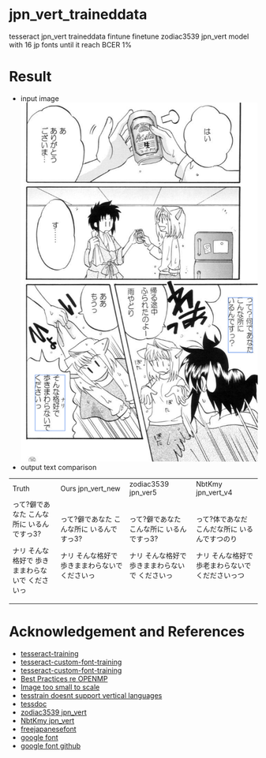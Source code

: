 # jpn_vert_traineddata
tesseract jpn_vert traineddata fintune
finetune zodiac3539 jpn_vert model with 16 jp fonts until it reach BCER 1% 


# Result   
- input image
![result](doc/result1.png)    
- output text comparison


<table>
<tr><td> Truth </td><td> Ours jpn_vert_new </td> <td> zodiac3539 jpn_ver5 </td><td> NbtKmy jpn_vert_v4 </td></tr>
<tr>
<td> 
って?僻であなた
こんな所に
いるんですっ3?

ナリ
そんな格好で
歩きままわらないで
くださいっ
</td>
<td> 
って?僻であなた
こんな所に
いるんですっ3?

ナリ
そんな格好で
歩きままわらないで
くださいっ
</td>
<td> 
って?僻であなた
こんな所に
いるんですっ3?

ナリ
そんな格好で
歩きままわらないで
くださいっ
</td>
<td> 
って?体であなだ
こんだな所に
いるんですつのり

ナリ
そんな格好で
歩老まわらないで
くだださいっつ
</td>

</tr>
</table>









# Acknowledgement and References  
- [tesseract-training](https://github.com/nikhilbaby/tesseract-training) 
- [tesseract-custom-font-training](https://github.com/xayilmaz/tesseract-custom-font-training) 
- [tesseract-custom-font-training](https://github.com/tesseract-ocr/tesseract/issues/3001) 
- [Best Practices re OPENMP](https://github.com/tesseract-ocr/tesseract/issues/3744) 
- [Image too small to scale](https://github.com/tesseract-ocr/tesseract/issues/3001) 
- [tesstrain doesnt support vertical languages](https://github.com/tesseract-ocr/tesseract/issues/2989) 
- [tessdoc](https://tesseract-ocr.github.io/tessdoc/) 
- [zodiac3539 jpn_vert](https://github.com/zodiac3539/jpn_vert) 
- [NbtKmy jpn_vert](https://github.com/NbtKmy/jpn_vert_improvement) 
- [freejapanesefont](https://www.freejapanesefont.com/)     
- [google font](https://fonts.google.com/?subset=japanese&noto.script=Jpan)     
- [google font github](https://github.com/google/fonts)     








